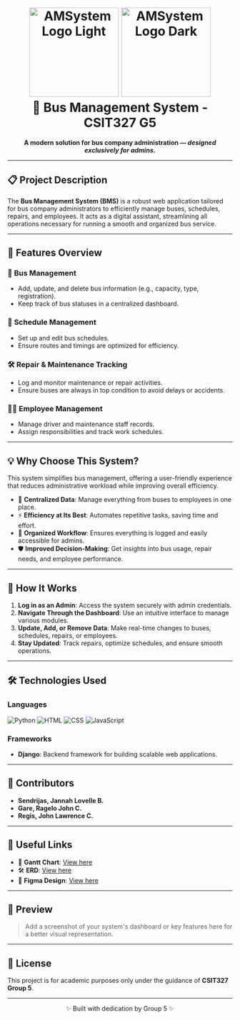 <h1 align="center">
    <img src="AMSystem/static/images/AMSystemlogo-dark.png#gh-light-mode-only" alt="AMSystem Logo Light" width="200"/>
    <img src="AMSystem/static/images/AMSystemlogo-light.png#gh-dark-mode-only" alt="AMSystem Logo Dark" width="200"/>
    <br>
    🚌 Bus Management System - CSIT327 G5
</h1>

<p align="center">
    <strong>A modern solution for bus company administration — <em>designed exclusively for admins</em>.</strong>
</p>

---

## 📋 **Project Description**

The **Bus Management System (BMS)** is a robust web application tailored for bus company administrators to efficiently manage buses, schedules, repairs, and employees. It acts as a digital assistant, streamlining all operations necessary for running a smooth and organized bus service.

---

## 🚀 **Features Overview**

### 🚌 **Bus Management**
- Add, update, and delete bus information (e.g., capacity, type, registration).
- Keep track of bus statuses in a centralized dashboard.

### 📅 **Schedule Management**
- Set up and edit bus schedules.
- Ensure routes and timings are optimized for efficiency.

### 🛠️ **Repair & Maintenance Tracking**
- Log and monitor maintenance or repair activities.
- Ensure buses are always in top condition to avoid delays or accidents.

### 👨‍💼 **Employee Management**
- Manage driver and maintenance staff records.
- Assign responsibilities and track work schedules.

---

## 💡 **Why Choose This System?**

This system simplifies bus management, offering a user-friendly experience that reduces administrative workload while improving overall efficiency.

- 📂 **Centralized Data**: Manage everything from buses to employees in one place.
- ⚡ **Efficiency at Its Best**: Automates repetitive tasks, saving time and effort.
- 🎯 **Organized Workflow**: Ensures everything is logged and easily accessible for admins.
- 🛡️ **Improved Decision-Making**: Get insights into bus usage, repair needs, and employee performance.

---

## 📖 **How It Works**

1. **Log in as an Admin**: Access the system securely with admin credentials.
2. **Navigate Through the Dashboard**: Use an intuitive interface to manage various modules.
3. **Update, Add, or Remove Data**: Make real-time changes to buses, schedules, repairs, or employees.
4. **Stay Updated**: Track repairs, optimize schedules, and ensure smooth operations.

---

## 🛠️ **Technologies Used**

### **Languages**
![Python](https://img.shields.io/badge/Python-3776AB?style=for-the-badge&logo=python&logoColor=white)
![HTML](https://img.shields.io/badge/HTML5-E34F26?style=for-the-badge&logo=html5&logoColor=white)
![CSS](https://img.shields.io/badge/CSS3-1572B6?style=for-the-badge&logo=css3&logoColor=white)
![JavaScript](https://img.shields.io/badge/JavaScript-F7DF1E?style=for-the-badge&logo=javascript&logoColor=black)

### **Frameworks**
- **Django**: Backend framework for building scalable web applications.

---

## 👥 **Contributors**
- **Sendrijas, Jannah Lovelle B.**
- **Gare, Ragelo John C.**
- **Regis, John Lawrence C.**

---

## 🔗 **Useful Links**

- 📅 **Gantt Chart**: [View here](https://cebuinstituteoftechnology-my.sharepoint.com/:x:/g/personal/johnlawrence_regis_cit_edu/EaQFBi_0vrVApMQGTguHb4ABAIY7ljqNPlHHa-oEgpGOTw?e=JrbJSy)
- 🛠️ **ERD**: [View here](https://online.visual-paradigm.com/share.jsp?id=333535313134392d31)
- 🎨 **Figma Design**: [View here](https://www.figma.com/design/M2ifVE4d2JDDvvrJLUig13/Bus-Management-System?node-id=0-1&node-type=canvas)

---

## 📸 **Preview**

> Add a screenshot of your system's dashboard or key features here for a better visual representation.

---

## 📝 **License**
This project is for academic purposes only under the guidance of **CSIT327 Group 5**.

---

<p align="center">
✨ Built with dedication by Group 5 ✨
</p>

